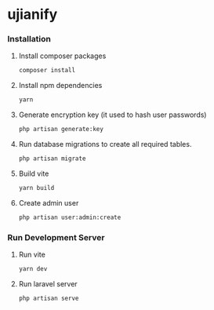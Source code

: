 # ujianify

### Installation

1. Install composer packages
    ```sh
    composer install
    ```

2. Install npm dependencies 
    ```sh
    yarn
    ```

3. Generate encryption key (it used to hash user passwords)
    ```sh
    php artisan generate:key
    ```

4. Run database migrations to create all required tables.
    ```sh
    php artisan migrate
    ```
   
5. Build vite
    ```sh
    yarn build
    ```

6. Create admin user
    ```sh
    php artisan user:admin:create
    ```

### Run Development Server

1. Run vite
    ```sh
    yarn dev
    ```

2. Run laravel server
    ```sh
    php artisan serve
    ```
